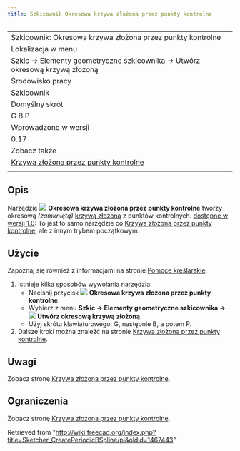 ```yaml
---
title: Szkicownik Okresowa krzywa złożona przez punkty kontrolne
---
```

|  |
| --- |
| Szkicownik: Okresowa krzywa złożona przez punkty kontrolne |
| Lokalizacja w menu |
| Szkic → Elementy geometryczne szkicownika → Utwórz okresową krzywą złożoną |
| Środowisko pracy |
| [Szkicownik](/Sketcher_Workbench/pl "Sketcher Workbench/pl") |
| Domyślny skrót |
| G B P |
| Wprowadzono w wersji |
| 0.17 |
| Zobacz także |
| [Krzywa złożona przez punkty kontrolne](/Sketcher_CreateBSpline/pl "Sketcher CreateBSpline/pl") |
|  |

## Opis

Narzędzie ![](/images/Sketcher_CreatePeriodicBSpline.svg) **Okresowa krzywa złożona przez punkty kontrolne** tworzy okresową *(zamkniętą)* [krzywą złożoną](/B-Splines/pl "B-Splines/pl") z punktów kontrolnych. [dostępne w wersji 1.0](/Release_notes_1.0/pl "Release notes 1.0/pl"): To jest to samo narzędzie co [Krzywa złożona przez punkty kontrolne](/Sketcher_CreateBSpline/pl "Sketcher CreateBSpline/pl"), ale z innym trybem początkowym.

## Użycie

Zapoznaj się również z informacjami na stronie [Pomoce kreślarskie](/Sketcher_Workbench/pl#Pomoce_kreślarskie "Sketcher Workbench/pl").

1. Istnieje kilka sposobów wywołania narzędzia:
   * Naciśnij przycisk ![](/images/Sketcher_CreatePeriodicBSpline.svg) **Okresowa krzywa złożona przez punkty kontrolne**.
   * Wybierz z menu **Szkic → Elementy geometryczne szkicownika → ![](/images/Sketcher_CreatePeriodicBSpline.svg) Utwórz okresową krzywą złożoną**.
   * Użyj skrótu klawiaturowego: G, następnie B, a potem P.
2. Dalsze kroki można znaleźć na stronie [Krzywa złożona przez punkty kontrolne](/Sketcher_CreateBSpline/pl#Użycie "Sketcher CreateBSpline/pl").

## Uwagi

Zobacz stronę [Krzywa złożona przez punkty kontrolne](/Sketcher_CreateBSpline/pl#Uwagi "Sketcher CreateBSpline/pl").

## Ograniczenia

Zobacz stronę [Krzywa złożona przez punkty kontrolne](/Sketcher_CreateBSpline#Ograniczenia "Sketcher CreateBSpline").

Retrieved from "<http://wiki.freecad.org/index.php?title=Sketcher_CreatePeriodicBSpline/pl&oldid=1467443>"